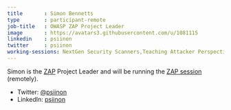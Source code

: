```yaml
---
title       : Simon Bennetts
type        : participant-remote
job-title   : OWASP ZAP Project Leader
image       : https://avatars3.githubusercontent.com/u/1081115
linkedin    : psiinon
twitter     : psiinon
working-sessions: NextGen Security Scanners,Teaching Attacker Perspective to Developers
---
```


Simon is the [ZAP](https://www.owasp.org/index.php/OWASP_Zed_Attack_Proxy_Project) Project Leader and will be running the [ZAP session](/Working-Sessions/Project-Summit/ZAP.html) (remotely).

* Twitter: [@psiinon](https://twitter.com/psiinon)
* LinkedIn: [psiinon](https://www.linkedin.com/in/psiinon/)

